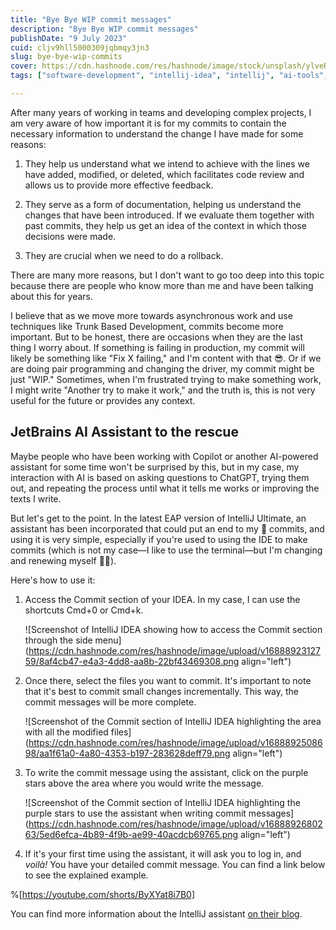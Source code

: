 ```yaml
---
title: "Bye Bye WIP commit messages"
description: "Bye Bye WIP commit messages"
publishDate: "9 July 2023"
cuid: cljv9hll5000309jqbmqy3jn3
slug: bye-bye-wip-commits
cover: https://cdn.hashnode.com/res/hashnode/image/stock/unsplash/ylveRpZ8L1s/upload/891d83910c4b3ff03466c8f79d547f96.jpeg
tags: ["software-development", "intellij-idea", "intellij", "ai-tools", "aitools"]

---
```


After many years of working in teams and developing complex projects, I am very aware of how important it is for my commits to contain the necessary information to understand the change I have made for some reasons:

1. They help us understand what we intend to achieve with the lines we have added, modified, or deleted, which facilitates code review and allows us to provide more effective feedback.

2. They serve as a form of documentation, helping us understand the changes that have been introduced. If we evaluate them together with past commits, they help us get an idea of the context in which those decisions were made.

3. They are crucial when we need to do a rollback.


There are many more reasons, but I don't want to go too deep into this topic because there are people who know more than me and have been talking about this for years.

I believe that as we move more towards asynchronous work and use techniques like Trunk Based Development, commits become more important. But to be honest, there are occasions when they are the last thing I worry about. If something is failing in production, my commit will likely be something like "Fix X failing," and I'm content with that 😎. Or if we are doing pair programming and changing the driver, my commit might be just "WIP." Sometimes, when I'm frustrated trying to make something work, I might write "Another try to make it work," and the truth is, this is not very useful for the future or provides any context.

## JetBrains AI Assistant to the rescue

Maybe people who have been working with Copilot or another AI-powered assistant for some time won't be surprised by this, but in my case, my interaction with AI is based on asking questions to ChatGPT, trying them out, and repeating the process until what it tells me works or improving the texts I write.

But let's get to the point. In the latest EAP version of IntelliJ Ultimate, an assistant has been incorporated that could put an end to my 💩 commits, and using it is very simple, especially if you're used to using the IDE to make commits (which is not my case—I like to use the terminal—but I'm changing and renewing myself 💁‍♀️).

Here's how to use it:

1. Access the Commit section of your IDEA. In my case, I can use the shortcuts Cmd+0 or Cmd+k.

   ![Screenshot of IntelliJ IDEA showing how to access the Commit section through the side menu](https://cdn.hashnode.com/res/hashnode/image/upload/v1688892312759/8af4cb47-e4a3-4dd8-aa8b-22bf43469308.png align="left")

2. Once there, select the files you want to commit. It's important to note that it's best to commit small changes incrementally. This way, the commit messages will be more complete.

   ![Screenshot of the Commit section of IntelliJ IDEA highlighting the area with all the modified files](https://cdn.hashnode.com/res/hashnode/image/upload/v1688892508698/aa1f61a0-4a80-4353-b197-283628deff79.png align="left")

3. To write the commit message using the assistant, click on the purple stars above the area where you would write the message.

   ![Screenshot of the Commit section of IntelliJ IDEA highlighting the purple stars to use the assistant when writing commit messages](https://cdn.hashnode.com/res/hashnode/image/upload/v1688892680263/5ed6efca-4b89-4f9b-ae99-40acdcb69765.png align="left")

4. If it's your first time using the assistant, it will ask you to log in, and *voilà!* You have your detailed commit message. You can find a link below to see the explained example.


%[https://youtube.com/shorts/ByXYat8i7B0] 

You can find more information about the IntelliJ assistant [on their blog](https://blog.jetbrains.com/idea/2023/06/ai-assistant-in-jetbrains-ides/).
